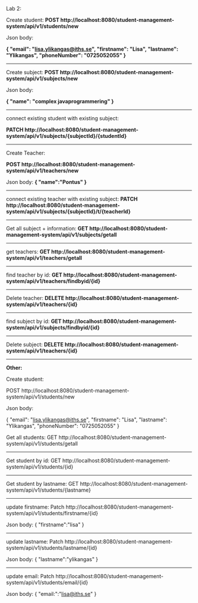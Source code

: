 Lab 2:

Create student:
**POST http://localhost:8080/student-management-system/api/v1/students/new**

Json body:

**{
"email": "lisa.ylikangas@iths.se",
"firstname": "Lisa",
"lastname": "Ylikangas",
"phoneNumber": "0725052055"
}**

----------------------------------------------
Create subject:
**POST http://localhost:8080/student-management-system/api/v1/subjects/new**

Json body:

**{
"name": "complex javaprogrammering"
}**

--------------------------------------------------
connect existing student with existing subject:

**PATCH http://localhost:8080/student-management-system/api/v1/subjects/{subjectId}/{studentId}**

------------------------------------------------
Create Teacher:

**POST http://localhost:8080/student-management-system/api/v1/teachers/new**

Json body:
**{
"name":"Pontus"
}**

-----------------------------------------------------
connect existing teacher with existing subject:
**PATCH http://localhost:8080/student-management-system/api/v1/subjects/{subjectId}/t/{teacherId}**

-------------------------------------
Get all subject + information:
**GET http://localhost:8080/student-management-system/api/v1/subjects/getall**

----------------------------------------------------
get teachers:
**GET http://localhost:8080/student-management-system/api/v1/teachers/getall**

----------------------------------------
find teacher by id:
**GET http://localhost:8080/student-management-system/api/v1/teachers/findbyid/{id}**

---------------------------------------
Delete teacher:
**DELETE http://localhost:8080/student-management-system/api/v1/teachers/{id}**

----------------------------------------
find subject by id:
**GET http://localhost:8080/student-management-system/api/v1/subjects/findbyid/{id}**

---------------------------------------
Delete subject:
**DELETE http://localhost:8080/student-management-system/api/v1/teachers/{id}**

---------------------------------------

**Other:**

Create student: 

POST http://localhost:8080/student-management-system/api/v1/students/new

Json body:

{ 
"email": "lisa.ylikangas@iths.se", "firstname": "Lisa", "lastname": "Ylikangas", "phoneNumber": "0725052055"
}

Get all students:
GET http://localhost:8080/student-management-system/api/v1/students/getall

-------------------------
Get student by id: 
GET http://localhost:8080/student-management-system/api/v1/students/{id}

-------------------------
Get student by lastname:
GET http://localhost:8080/student-management-system/api/v1/students/{lastname}

-------------------------
update firstname: 
Patch http://localhost:8080/student-management-system/api/v1/students/firstname/{id}

Json body: { "firstname":"lisa" }

-------------------------
update lastname:
Patch http://localhost:8080/student-management-system/api/v1/students/lastname/{id}

Json body: { "lastname":"ylikangas" }

----------------------
update email:
Patch http://localhost:8080/student-management-system/api/v1/students/email/{id}

Json body: { "email:":"lisa@iths.se" }